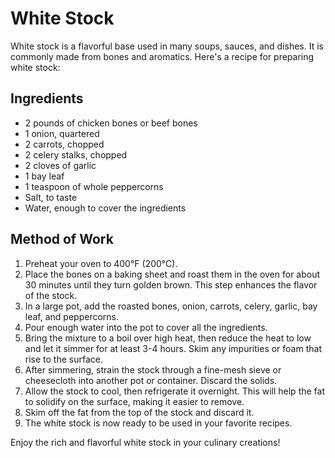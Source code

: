 # White Stock



White stock is a flavorful base used in many soups, sauces, and dishes. It is commonly made from bones and aromatics. Here's a recipe for preparing white stock:

## Ingredients

- 2 pounds of chicken bones or beef bones
- 1 onion, quartered
- 2 carrots, chopped
- 2 celery stalks, chopped
- 2 cloves of garlic
- 1 bay leaf
- 1 teaspoon of whole peppercorns
- Salt, to taste
- Water, enough to cover the ingredients

## Method of Work

1. Preheat your oven to 400°F (200°C).
2. Place the bones on a baking sheet and roast them in the oven for about 30 minutes until they turn golden brown. This step enhances the flavor of the stock.
3. In a large pot, add the roasted bones, onion, carrots, celery, garlic, bay leaf, and peppercorns.
4. Pour enough water into the pot to cover all the ingredients.
5. Bring the mixture to a boil over high heat, then reduce the heat to low and let it simmer for at least 3-4 hours. Skim any impurities or foam that rise to the surface.
6. After simmering, strain the stock through a fine-mesh sieve or cheesecloth into another pot or container. Discard the solids.
7. Allow the stock to cool, then refrigerate it overnight. This will help the fat to solidify on the surface, making it easier to remove.
8. Skim off the fat from the top of the stock and discard it.
9. The white stock is now ready to be used in your favorite recipes.

Enjoy the rich and flavorful white stock in your culinary creations!
